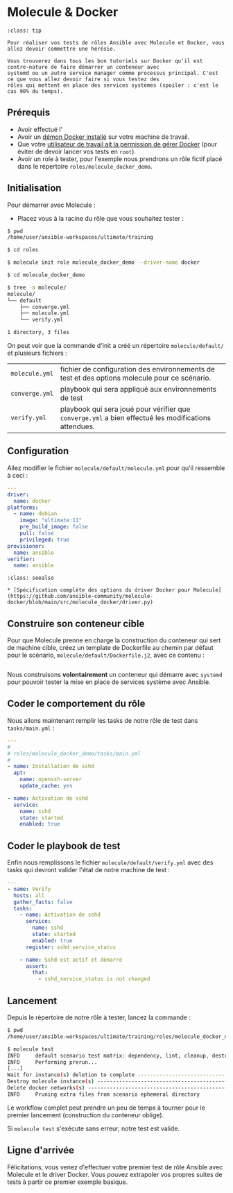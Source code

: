 # Molecule & Docker

```{admonition} À savoir
:class: tip

Pour réaliser vos tests de rôles Ansible avec Molecule et Docker, vous allez devoir commettre une hérésie. 

Vous trouverez dans tous les bon tutoriels sur Docker qu'il est contre-nature de faire démarrer un conteneur avec 
systemd ou un autre service manager comme processus principal. C'est ce que vous allez devoir faire si vous testez des 
rôles qui mettent en place des services systèmes (spoiler : c'est le cas 90% du temps).
```

## Prérequis 

* Avoir effectué l'[](ex05-molecule-install.md)
* Avoir un [démon Docker installé](https://docs.docker.com/engine/install/) sur votre machine de travail.
* Que votre [utilisateur de travail ait la permission de gérer Docker](https://docs.docker.com/engine/install/linux-postinstall/#manage-docker-as-a-non-root-user) (pour éviter de devoir lancer vos tests en `root`).
* Avoir un role à tester, pour l'exemple nous prendrons un rôle fictif placé dans le répertoire `roles/molecule_docker_demo`.


## Initialisation

Pour démarrer avec Molecule :

* Placez vous à la racine du rôle que vous souhaitez tester :

```bash session
$ pwd 
/home/user/ansible-workspaces/ultimate/training

$ cd roles

$ molecule init role molecule_docker_demo --driver-name docker

$ cd molecule_docker_demo

$ tree -a molecule/
molecule/
└── default
    ├── converge.yml
    ├── molecule.yml
    └── verify.yml

1 directory, 3 files
```

On peut voir que la commande d'init a créé un répertoire `molecule/default/` et plusieurs fichiers :

|                |                                                                                                      |  
| -------------- | ---------------------------------------------------------------------------------------------------- |
| `molecule.yml` | fichier de configuration des environnements de test et des options molecule pour ce scénario.        |
| `converge.yml` | playbook qui sera appliqué aux environnements de test                                                |
| `verify.yml`   | playbook qui sera joué pour vérifier que `converge.yml` a bien effectué les modifications attendues. |

## Configuration

Allez modifier le fichier `molecule/default/molecule.yml` pour qu'il ressemble à ceci :

```yaml
---
driver:
  name: docker
platforms:
  - name: debian
    image: "ultimate:11"
    pre_build_image: false
    pull: false
    privileged: true
provisioner:
  name: ansible
verifier:
  name: ansible
```

```{admonition} Approfondir
:class: seealso

* [Spécification complète des options du driver Docker pour Molecule](https://github.com/ansible-community/molecule-docker/blob/main/src/molecule_docker/driver.py)
```

## Construire son conteneur cible

Pour que Molecule prenne en charge la construction du conteneur qui sert de machine cible, créez un template de Dockerfile
au chemin par défaut pour le scénario, `molecule/default/Dockerfile.j2`, avec ce contenu :

```{include} __dockerfile_no_ssh.md

```

Nous construisons **volontairement** un conteneur qui démarre avec `systemd` pour pouvoir tester la mise en place de services
système avec Ansible.

## Coder le comportement du rôle

Nous allons maintenant remplir les tasks de notre rôle de test dans `tasks/main.yml` :

```yaml
---
#
# roles/molecule_docker_demo/tasks/main.yml
#
- name: Installation de sshd
  apt:
    name: openssh-server
    update_cache: yes

- name: Activation de sshd
  service:
    name: sshd
    state: started
    enabled: true
```

## Coder le playbook de test 

Enfin nous remplissons le fichier `molecule/default/verify.yml` avec des tasks qui devront
valider l'état de notre machine de test :


```yaml
---
- name: Verify
  hosts: all
  gather_facts: false
  tasks:
    - name: Activation de sshd
      service:
        name: sshd
        state: started
        enabled: true
      register: sshd_service_status

    - name: Sshd est actif et démarré
      assert:
        that:
          - sshd_service_status is not changed
```

## Lancement

Depuis le répertoire de notre rôle à tester, lancez la commande :

```bash session
$ pwd 
/home/user/ansible-workspaces/ultimate/training/roles/molecule_docker_demo

$ molecule test
INFO     default scenario test matrix: dependency, lint, cleanup, destroy, syntax, create, prepare, converge, idempotence, side_effect, verify, cleanup, destroy
INFO     Performing prerun...
[...]
Wait for instance(s) deletion to complete ------------------------------- 5.34s
Destroy molecule instance(s) -------------------------------------------- 0.32s
Delete docker networks(s) ----------------------------------------------- 0.02s
INFO     Pruning extra files from scenario ephemeral directory
```

Le workflow complet peut prendre un peu de temps à tourner pour le premier lancement (construction du conteneur oblige). 

Si `molecule test` s'exécute sans erreur, notre test est valide.

## Ligne d'arrivée

Félicitations, vous venez d'effectuer votre premier test de rôle Ansible avec Molecule et le driver Docker. Vous pouvez extrapoler
vos propres suites de tests à partir ce premier exemple basique.
